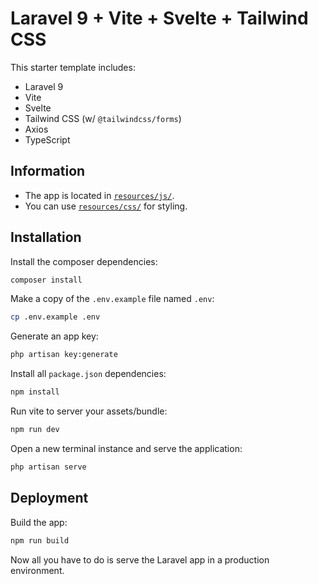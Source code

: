 # Laravel 9 + Vite + Svelte + Tailwind CSS

This starter template includes:

-   Laravel 9
-   Vite
-   Svelte
-   Tailwind CSS (w/ `@tailwindcss/forms`)
-   Axios
-   TypeScript

## Information

-   The app is located in [`resources/js/`](/resources/js/).
-   You can use [`resources/css/`](/resources/css/) for styling.

## Installation

Install the composer dependencies:

```bash
composer install
```

Make a copy of the `.env.example` file named `.env`:

```bash
cp .env.example .env
```

Generate an app key:

```bash
php artisan key:generate
```

Install all `package.json` dependencies:

```bash
npm install
```

Run vite to server your assets/bundle:

```bash
npm run dev
```

Open a new terminal instance and serve the application:

```bash
php artisan serve
```

## Deployment

Build the app:

```bash
npm run build
```

Now all you have to do is serve the Laravel app in a production environment.
